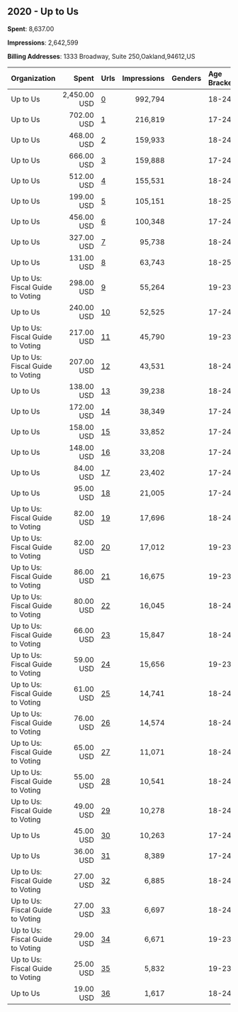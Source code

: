 ## 2020 - Up to Us 
**Spent**: 8,637.00

**Impressions**: 2,642,599

**Billing Addresses**: 1333 Broadway, Suite 250,Oakland,94612,US

|Organization|Spent|Urls|Impressions|Genders|Age Brackets|Country Codes|
|:---|---:|:---|---:|:---|:---|:---|
|Up to Us|2,450.00 USD|[0](https://www.snap.com/political-ads/asset/cf069108015703aa7d005df9d15040f5059bbf751dd7ab75e990eb1222e20c67?mediaType=mp4)|992,794||18-24|united states|
|Up to Us|702.00 USD|[1](https://www.snap.com/political-ads/asset/70418129e682996df3748cff6d622214e53c0841db096dc4dd73db70eaf24666?mediaType=mp4)|216,819||17-24|united states|
|Up to Us|468.00 USD|[2](https://www.snap.com/political-ads/asset/d62f68a64c1ac6700b37f67a82f9b4c43a12072e87cf110c36aefff3132fbb3a?mediaType=mp4)|159,933||18-24|united states|
|Up to Us|666.00 USD|[3](https://www.snap.com/political-ads/asset/544e58b0e90b070492e7f8c06be0937a1287aa5335a9ea75181bfcd0caad4b91?mediaType=mp4)|159,888||17-24|united states|
|Up to Us|512.00 USD|[4](https://www.snap.com/political-ads/asset/adb3165d3e6b984a0c8b48b31dbff291d8581e9ecbd69e5091a56bf8594e5065?mediaType=mp4)|155,531||18-24|united states|
|Up to Us|199.00 USD|[5](https://www.snap.com/political-ads/asset/0575a2738b56cc6f38d52ada275897e8b6e150c36fa446103cc6c8dec8285670?mediaType=png)|105,151||18-25|united states|
|Up to Us|456.00 USD|[6](https://www.snap.com/political-ads/asset/2e073ee4c95413cefabf94ac082b9ce819bd67346035e58899c27833cd975d13?mediaType=mp4)|100,348||17-24|united states|
|Up to Us|327.00 USD|[7](https://www.snap.com/political-ads/asset/adb3165d3e6b984a0c8b48b31dbff291d8581e9ecbd69e5091a56bf8594e5065?mediaType=mp4)|95,738||18-24|united states|
|Up to Us|131.00 USD|[8](https://www.snap.com/political-ads/asset/0575a2738b56cc6f38d52ada275897e8b6e150c36fa446103cc6c8dec8285670?mediaType=png)|63,743||18-25|united states|
|Up to Us: Fiscal Guide to Voting|298.00 USD|[9](https://www.snap.com/political-ads/asset/f6fdab2ad1b6650792cdf858104f47c46c160ea733959f354443f1ef06d9b575?mediaType=mp4)|55,264||19-23|united states|
|Up to Us|240.00 USD|[10](https://www.snap.com/political-ads/asset/544e58b0e90b070492e7f8c06be0937a1287aa5335a9ea75181bfcd0caad4b91?mediaType=mp4)|52,525||17-24|united states|
|Up to Us: Fiscal Guide to Voting|217.00 USD|[11](https://www.snap.com/political-ads/asset/61be35523c6803dd59ba6f2b8ccfe23dd607c664a13edbf85ecf025a54d31118?mediaType=mp4)|45,790||19-23|united states|
|Up to Us: Fiscal Guide to Voting|207.00 USD|[12](https://www.snap.com/political-ads/asset/61be35523c6803dd59ba6f2b8ccfe23dd607c664a13edbf85ecf025a54d31118?mediaType=mp4)|43,531||18-24|united states|
|Up to Us|138.00 USD|[13](https://www.snap.com/political-ads/asset/d62f68a64c1ac6700b37f67a82f9b4c43a12072e87cf110c36aefff3132fbb3a?mediaType=mp4)|39,238||18-24|united states|
|Up to Us|172.00 USD|[14](https://www.snap.com/political-ads/asset/2e073ee4c95413cefabf94ac082b9ce819bd67346035e58899c27833cd975d13?mediaType=mp4)|38,349||17-24|united states|
|Up to Us|158.00 USD|[15](https://www.snap.com/political-ads/asset/2e073ee4c95413cefabf94ac082b9ce819bd67346035e58899c27833cd975d13?mediaType=mp4)|33,852||17-24|united states|
|Up to Us|148.00 USD|[16](https://www.snap.com/political-ads/asset/f2ca2240383196a1c3c0acc5d687628006463eaa45dca5748fcc13bd783f2edc?mediaType=mp4)|33,208||17-24|united states|
|Up to Us|84.00 USD|[17](https://www.snap.com/political-ads/asset/2e073ee4c95413cefabf94ac082b9ce819bd67346035e58899c27833cd975d13?mediaType=mp4)|23,402||17-24|united states|
|Up to Us|95.00 USD|[18](https://www.snap.com/political-ads/asset/f2ca2240383196a1c3c0acc5d687628006463eaa45dca5748fcc13bd783f2edc?mediaType=mp4)|21,005||17-24|united states|
|Up to Us: Fiscal Guide to Voting|82.00 USD|[19](https://www.snap.com/political-ads/asset/61be35523c6803dd59ba6f2b8ccfe23dd607c664a13edbf85ecf025a54d31118?mediaType=mp4)|17,696||18-24|united states|
|Up to Us: Fiscal Guide to Voting|82.00 USD|[20](https://www.snap.com/political-ads/asset/61be35523c6803dd59ba6f2b8ccfe23dd607c664a13edbf85ecf025a54d31118?mediaType=mp4)|17,012||19-23|united states|
|Up to Us: Fiscal Guide to Voting|86.00 USD|[21](https://www.snap.com/political-ads/asset/f2ca2240383196a1c3c0acc5d687628006463eaa45dca5748fcc13bd783f2edc?mediaType=mp4)|16,675||19-23|united states|
|Up to Us: Fiscal Guide to Voting|80.00 USD|[22](https://www.snap.com/political-ads/asset/f2ca2240383196a1c3c0acc5d687628006463eaa45dca5748fcc13bd783f2edc?mediaType=mp4)|16,045||18-24|united states|
|Up to Us: Fiscal Guide to Voting|66.00 USD|[23](https://www.snap.com/political-ads/asset/f6fdab2ad1b6650792cdf858104f47c46c160ea733959f354443f1ef06d9b575?mediaType=mp4)|15,847||18-24|united states|
|Up to Us: Fiscal Guide to Voting|59.00 USD|[24](https://www.snap.com/political-ads/asset/61be35523c6803dd59ba6f2b8ccfe23dd607c664a13edbf85ecf025a54d31118?mediaType=mp4)|15,656||19-23|united states|
|Up to Us: Fiscal Guide to Voting|61.00 USD|[25](https://www.snap.com/political-ads/asset/eeb683f532f11eee6eb0a113380186cac958b77df3cb116486141464fa3ae71b?mediaType=mp4)|14,741||18-24|united states|
|Up to Us: Fiscal Guide to Voting|76.00 USD|[26](https://www.snap.com/political-ads/asset/2e073ee4c95413cefabf94ac082b9ce819bd67346035e58899c27833cd975d13?mediaType=mp4)|14,574||18-24|united states|
|Up to Us: Fiscal Guide to Voting|65.00 USD|[27](https://www.snap.com/political-ads/asset/f6fdab2ad1b6650792cdf858104f47c46c160ea733959f354443f1ef06d9b575?mediaType=mp4)|11,071||18-24|united states|
|Up to Us: Fiscal Guide to Voting|55.00 USD|[28](https://www.snap.com/political-ads/asset/61be35523c6803dd59ba6f2b8ccfe23dd607c664a13edbf85ecf025a54d31118?mediaType=mp4)|10,541||18-24|united states|
|Up to Us: Fiscal Guide to Voting|49.00 USD|[29](https://www.snap.com/political-ads/asset/22a396ecf594cec97e2351306891143805ce8c7639e65d237f87db0eea187bab?mediaType=mp4)|10,278||18-24|united states|
|Up to Us|45.00 USD|[30](https://www.snap.com/political-ads/asset/2e073ee4c95413cefabf94ac082b9ce819bd67346035e58899c27833cd975d13?mediaType=mp4)|10,263||17-24|united states|
|Up to Us|36.00 USD|[31](https://www.snap.com/political-ads/asset/2e073ee4c95413cefabf94ac082b9ce819bd67346035e58899c27833cd975d13?mediaType=mp4)|8,389||17-24|united states|
|Up to Us: Fiscal Guide to Voting|27.00 USD|[32](https://www.snap.com/political-ads/asset/61be35523c6803dd59ba6f2b8ccfe23dd607c664a13edbf85ecf025a54d31118?mediaType=mp4)|6,885||18-24|united states|
|Up to Us: Fiscal Guide to Voting|27.00 USD|[33](https://www.snap.com/political-ads/asset/61be35523c6803dd59ba6f2b8ccfe23dd607c664a13edbf85ecf025a54d31118?mediaType=mp4)|6,697||18-24|united states|
|Up to Us: Fiscal Guide to Voting|29.00 USD|[34](https://www.snap.com/political-ads/asset/61be35523c6803dd59ba6f2b8ccfe23dd607c664a13edbf85ecf025a54d31118?mediaType=mp4)|6,671||19-23|united states|
|Up to Us: Fiscal Guide to Voting|25.00 USD|[35](https://www.snap.com/political-ads/asset/f6fdab2ad1b6650792cdf858104f47c46c160ea733959f354443f1ef06d9b575?mediaType=mp4)|5,832||19-23|united states|
|Up to Us|19.00 USD|[36](https://www.snap.com/political-ads/asset/cf069108015703aa7d005df9d15040f5059bbf751dd7ab75e990eb1222e20c67?mediaType=mp4)|1,617||18-24|united states|
